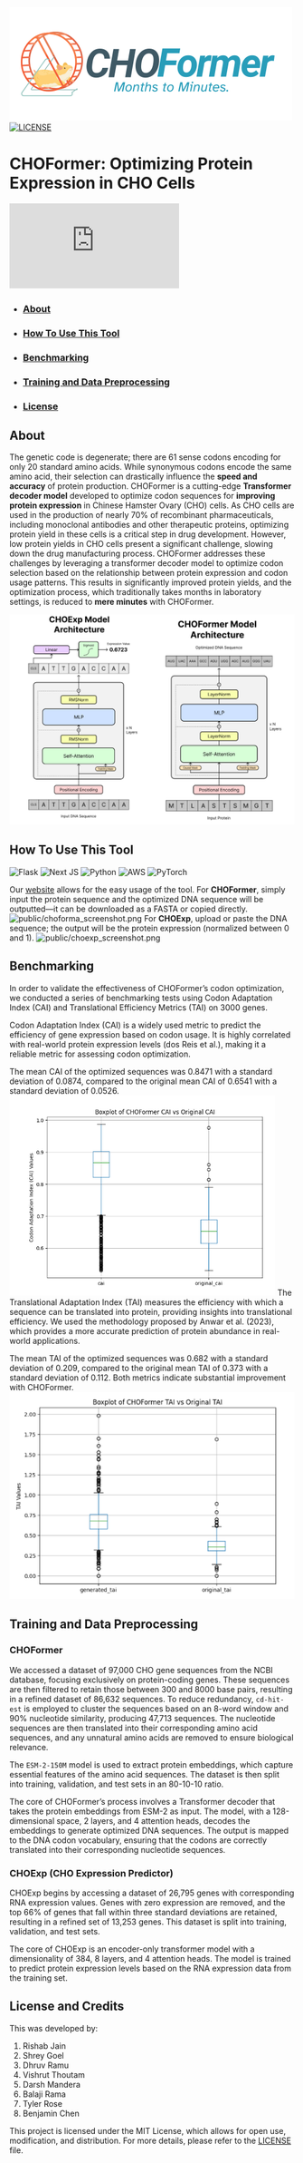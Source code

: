 ![image](public/CHOFormer_logo.png)
[![LICENSE](https://img.shields.io/badge/license-MIT-brightgreen)](https://github.com/Lattice-Automation/icor-codon-optimization/blob/master/LICENSE)

# CHOFormer: Optimizing Protein Expression in CHO Cells
[![Button Component](https://readme-components.vercel.app/api?component=button&text=Use This Tool: choformer.com)](https://choformer.com)

<!-- ![image](public/flowchart.png) -->

- ### <h3> <a href="#about">About</a></h3>
- ### <h3> <a href="#usetool">How To Use This Tool</a> </h3>
- ### <h3> <a href="#benchmark">Benchmarking</a> </h3>
- ### <h3> <a href="#training">Training and Data Preprocessing</a> </h3>
- ### <h3> <a href="#license">License</a> </h3>

## <h2 id="about">About</a> </h2>

The genetic code is degenerate; there are 61 sense codons encoding for only 20 standard amino acids. While synonymous codons encode the same amino acid, their selection can drastically influence the **speed and accuracy** of protein production. CHOFormer is a cutting-edge **Transformer decoder model** developed to optimize codon sequences for **improving protein expression** in Chinese Hamster Ovary (CHO) cells. As CHO cells are used in the production of nearly 70% of recombinant pharmaceuticals, including monoclonal antibodies and other therapeutic proteins, optimizing protein yield in these cells is a critical step in drug development. However, low protein yields in CHO cells present a significant challenge, slowing down the drug manufacturing process. CHOFormer addresses these challenges by leveraging a transformer decoder model to optimize codon selection based on the relationship between protein expression and codon usage patterns. This results in significantly improved protein yields, and the optimization process, which traditionally takes months in laboratory settings, is reduced to **mere minutes** with CHOFormer.

<!-- CHOFormer is a state-of-the-art **transformer decoder model** designed to optimize codon sequences for enhanced protein expression in Chinese Hamster Ovary (CHO) cells. Today, nearly 70% of recombinant pharmaceuticals are manufactured using the CHO genome in their research and development. This tool addresses the challenge of low recombinant protein yields in CHO cells, critical for drug manufacturing, particularly in the development of monoclonal antibodies and other therapeutic proteins. -->

<!-- Codon optimization, currently time-consuming in laboratory environments, is significantly expedited by using CHOFormer, potentially shortening the optimization timeline from **months to minutes**. -->
![public/architecture.png](public/architecture.png)
## <h2 id="usetool">How To Use This Tool</a> </h2>
![Flask](https://img.shields.io/badge/flask-%23000.svg?style=flat&logo=flask&logoColor=white) ![Next JS](https://img.shields.io/badge/Next-black?style=flat&logo=next.js&logoColor=white) ![Python](https://img.shields.io/badge/python-3670A0?style=flat&logo=python&logoColor=ffdd54) ![AWS](https://img.shields.io/badge/AWS-%23FF9900.svg?style=flat&logo=amazon-aws&logoColor=white) ![PyTorch](https://img.shields.io/badge/PyTorch-%23EE4C2C.svg?style=flat&logo=PyTorch&logoColor=white)

Our [website](https://choformer.com) allows for the easy usage of the tool.
For **CHOFormer**, simply input the protein sequence and the optimized DNA sequence will be outputted—it can be downloaded as a FASTA or copied directly.
![public/choforma_screenshot.png](public/choforma_screenshot.png)
For **CHOExp**, upload or paste the DNA sequence; the output will be the protein expression (normalized between 0 and 1).
![public/choexp_screenshot.png](public/choexp_screenshot.png)

## <h2 id="benchmark">Benchmarking</a> </h2>


In order to validate the effectiveness of CHOFormer’s codon optimization, we conducted a series of benchmarking tests using Codon Adaptation Index (CAI) and Translational Efficiency Metrics (TAI) on 3000 genes.

Codon Adaptation Index (CAI) is a widely used metric to predict the efficiency of gene expression based on codon usage. It is highly correlated with real-world protein expression levels (dos Reis et al.), making it a reliable metric for assessing codon optimization.

The mean CAI of the optimized sequences was 0.8471 with a standard deviation of 0.0874, compared to the original mean CAI of 0.6541 with a standard deviation of 0.0526. 
![public/boxplot_cai.png](public/boxplot_cai.png)
The Translational Adaptation Index (TAI) measures the efficiency with which a sequence can be translated into protein, providing insights into translational efficiency. We used the methodology proposed by Anwar et al. (2023), which provides a more accurate prediction of protein abundance in real-world applications. 

The mean TAI of the optimized sequences was 0.682 with a standard deviation of 0.209, compared to the original mean TAI of 0.373 with a standard deviation of 0.112. Both metrics indicate substantial improvement with CHOFormer.
![public/boxplot_tai.png](public/boxplot_tai.png)


## <h2 id="training">Training and Data Preprocessing</a> </h2>
### CHOFormer
We accessed a dataset of 97,000 CHO gene sequences from the NCBI database, focusing exclusively on protein-coding genes. These sequences are then filtered to retain those between 300 and 8000 base pairs, resulting in a refined dataset of 86,632 sequences. To reduce redundancy, `cd-hit-est` is employed to cluster the sequences based on an 8-word window and 90% nucleotide similarity, producing 47,713 sequences. The nucleotide sequences are then translated into their corresponding amino acid sequences, and any unnatural amino acids are removed to ensure biological relevance.

The `ESM-2-150M` model is used to extract protein embeddings, which capture essential features of the amino acid sequences. The dataset is then split into training, validation, and test sets in an 80-10-10 ratio.

The core of CHOFormer’s process involves a Transformer decoder that takes the protein embeddings from ESM-2 as input. The model, with a 128-dimensional space, 2 layers, and 4 attention heads, decodes the embeddings to generate optimized DNA sequences. The output is mapped to the DNA codon vocabulary, ensuring that the codons are correctly translated into their corresponding nucleotide sequences. 

### CHOExp (CHO Expression Predictor)
CHOExp begins by accessing a dataset of 26,795 genes with corresponding RNA expression values. Genes with zero expression are removed, and the top 66% of genes that fall within three standard deviations are retained, resulting in a refined set of 13,253 genes. This dataset is split into training, validation, and test sets.

The core of CHOExp is an encoder-only transformer model with a dimensionality of 384, 8 layers, and 4 attention heads. The model is trained to predict protein expression levels based on the RNA expression data from the training set. 

## <h2 id="license">License and Credits</a> </h2>
This was developed by:
1. Rishab Jain
2. Shrey Goel
3. Dhruv Ramu
4. Vishrut Thoutam
5. Darsh Mandera
6. Balaji Rama
7. Tyler Rose
8. Benjamin Chen

This project is licensed under the MIT License, which allows for open use, modification, and distribution. For more details, please refer to the [LICENSE](LICENSE) file.


